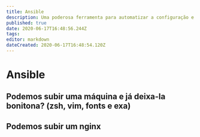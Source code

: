 ```yaml
---
title: Ansible
description: Uma poderosa ferramenta para automatizar a configuração e aplicações de um conjunto de serviores
published: true
date: 2020-06-17T16:48:56.244Z
tags: 
editor: markdown
dateCreated: 2020-06-17T16:48:54.120Z
---
```


# Ansible
## Podemos subir uma máquina e já deixa-la bonitona? (zsh, vim, fonts e exa)
## Podemos subir um nginx   